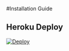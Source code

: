 #Installation Guide
## Heroku Deploy
[![Deploy](https://www.herokucdn.com/deploy/button.svg)](https://heroku.com/deploy?template=https://github.com/jonnykry/infilcheck/)

